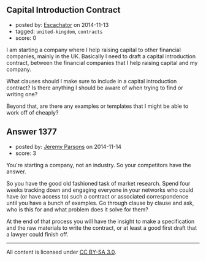 ## Capital Introduction Contract

- posted by: [Escachator](https://stackexchange.com/users/4975550/escachator) on 2014-11-13
- tagged: `united-kingdom`, `contracts`
- score: 0

I am starting a company where I help raising capital to other financial companies, mainly in the UK. Basically I need to draft a capital introduction contract, between the financial companies that I help raising capital and my company.

What clauses should I make sure to include in a capital introduction contract? Is there anything I should be aware of when trying to find or writing one?

Beyond that, are there any examples or templates that I might be able to work off of cheaply?


## Answer 1377

- posted by: [Jeremy Parsons](https://stackexchange.com/users/497810/jeremy-parsons) on 2014-11-14
- score: 3

You're starting a company, not an industry. So your competitors have the answer.

So you have the good old fashioned task of market research. Spend four weeks tracking down and engaging everyone in your networks who could have (or have access to) such a contract or associated correspondence until you have a bunch of examples. Go through clause by clause and ask, who is this for and what problem does it solve for them? 

At the end of that process you will have the insight to make a specification and the raw materials to write the contract, or at least a good first draft that a lawyer could finish off.



---

All content is licensed under [CC BY-SA 3.0](https://creativecommons.org/licenses/by-sa/3.0/).
